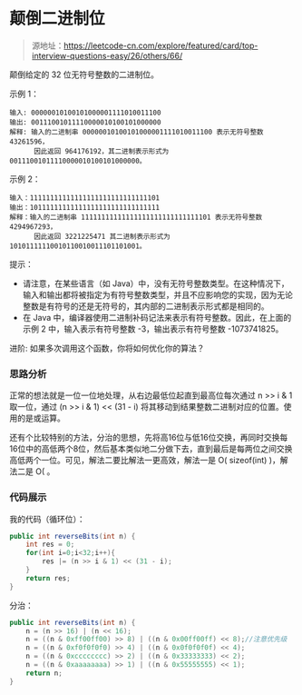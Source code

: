 # 颠倒二进制位

> 源地址：https://leetcode-cn.com/explore/featured/card/top-interview-questions-easy/26/others/66/

颠倒给定的 32 位无符号整数的二进制位。

 

示例 1：
```
输入: 00000010100101000001111010011100
输出: 00111001011110000010100101000000
解释: 输入的二进制串 00000010100101000001111010011100 表示无符号整数 43261596，
      因此返回 964176192，其二进制表示形式为 00111001011110000010100101000000。
```
示例 2：
```
输入：11111111111111111111111111111101
输出：10111111111111111111111111111111
解释：输入的二进制串 11111111111111111111111111111101 表示无符号整数 4294967293，
      因此返回 3221225471 其二进制表示形式为 10101111110010110010011101101001。
```

提示：

* 请注意，在某些语言（如 Java）中，没有无符号整数类型。在这种情况下，输入和输出都将被指定为有符号整数类型，并且不应影响您的实现，因为无论整数是有符号的还是无符号的，其内部的二进制表示形式都是相同的。
* 在 Java 中，编译器使用二进制补码记法来表示有符号整数。因此，在上面的 示例 2 中，输入表示有符号整数 -3，输出表示有符号整数 -1073741825。
 

进阶:
如果多次调用这个函数，你将如何优化你的算法？

### 思路分析
正常的想法就是一位一位地处理，从右边最低位起直到最高位每次通过 n >> i & 1 取一位，通过 (n >> i & 1) << (31 - i) 将其移动到结果整数二进制对应的位置。使用的是或运算。

还有个比较特别的方法，分治的思想，先将高16位与低16位交换，再同时交换每16位中的高低两个8位，然后基本类似地二分做下去，直到最后是每两位之间交换高低两个一位。可见，解法二要比解法一更高效，解法一是 O( sizeof(int) )，解法二是 O( 。


### 代码展示
我的代码（循环位）：
```java
public int reverseBits(int n) {
    int res = 0;
    for(int i=0;i<32;i++){
        res |= (n >> i & 1) << (31 - i);
    }
    return res;
}
```
分治：
```java
public int reverseBits(int n) {
    n = (n >> 16) | (n << 16);
    n = ((n & 0xff00ff00) >> 8) | ((n & 0x00ff00ff) << 8);//注意优先级 
    n = ((n & 0xf0f0f0f0) >> 4) | ((n & 0x0f0f0f0f) << 4);
    n = ((n & 0xcccccccc) >> 2) | ((n & 0x33333333) << 2);
    n = ((n & 0xaaaaaaaa) >> 1) | ((n & 0x55555555) << 1);
    return n;
}
```

